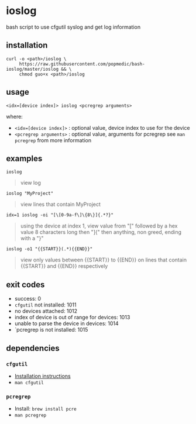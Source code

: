 # ioslog

bash script to use cfgutil syslog and get log information

## installation

```
curl -o <path>/ioslog \
     https://raw.githubusercontent.com/popmedic/bash-ioslog/master/ioslog && \
     chmod guo+x <path>/ioslog
```

## usage

```
<idx=[device index]> ioslog <pcregrep arguments>
```

where:

- `<idx=[device index]>` : optional value, device index to use for the device
- `<pcregrep arguments>` : optional value, arguments for pcregrep see `man pcregrep` from more information

## examples

```
ioslog
```

> view log

```
ioslog "MyProject"
```

> view lines that contain MyProject

```
idx=1 ioslog -oi "[\[0-9a-f\]\{8\}]{.*?}"
```

> using the device at index 1, view value from "[" followed by a hex value 8 characters long then "]{" 
then anything, non greed, ending with a "}"

```
ioslog -o1 "{{START}}(.*){{END}}"
```

> view only values between {{START}} to {{END}} on lines that contain {{START}} and {{END}} 
respectively 

## exit codes

- success: 0
- `cfgutil` not installed: 1011
- no devices attached: 1012
- index of device is out of range for devices: 1013
- unable to parse the device in devices: 1014
- `pcregrep is not installed: 1015

## dependencies

### `cfgutil`

- [Installation instructions](https://support.apple.com/en-ca/guide/apple-configurator-2/cad856a8ea58/mac)
- `man cfgutil`

### `pcregrep`

- Install: `brew install pcre`
- `man pcregrep`
